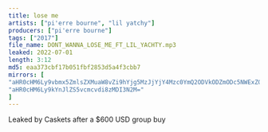 ```yaml
---
title: lose me
artists: ["pi'erre bourne", "lil yatchy"]
producers: ["pi'erre bourne"]
tags: ["2017"]
file_name: DONT_WANNA_LOSE_ME_FT_LIL_YACHTY.mp3
leaked: 2022-07-01
length: 3:12
md5: eaa373cbf17b051fbf2853d5a4f3cbb7
mirrors: [
"aHR0cHM6Ly9vbmx5ZmlsZXMuaW8vZi9hYjg5MzJjYjY4Mzc0YmQ2ODVkODZmODc5NWExZGU4OQ==",
"aHR0cHM6Ly9kYnJlZS5vcmcvdi8zMDI3N2M="
]
---
```

Leaked by Caskets after a $600 USD group buy
